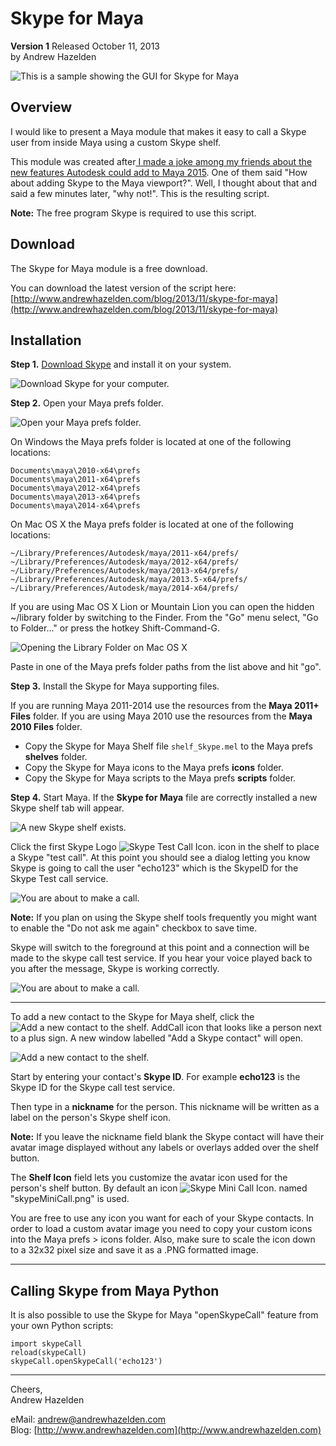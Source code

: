 # Skype for Maya #
**Version 1** Released October 11, 2013  
by Andrew Hazelden

![This is a sample showing the GUI for Skype for Maya](screenshots/skype_for_maya.png)

## Overview ##
I would like to present a Maya module that makes it easy to call a Skype user from inside Maya using a custom Skype shelf.

This module was created after[ I made a joke among my friends about the new features Autodesk could add to Maya 2015](http://www.andrewhazelden.com/blog/2013/10/maya-2015-new-feature-suggestions/). One of them said "How about adding Skype to the Maya viewport?". Well, I thought about that and said a few minutes later, "why not!". This is the resulting script.

**Note:** The free program Skype is required to use this script.

## Download ##

The Skype for Maya module is a free download.

You can download the latest version of the script here:   
[http://www.andrewhazelden.com/blog/2013/11/skype-for-maya](http://www.andrewhazelden.com/blog/2013/11/skype-for-maya)

## Installation ##

**Step 1.**  [Download Skype](http://www.skype.com/) and install it on your system.

![Download Skype for your computer.](screenshots/download-skype.png)

**Step 2.**  Open your Maya prefs folder. 

![Open your Maya prefs folder.](screenshots/maya-prefs-folders.png)

On Windows the Maya prefs folder is located at one of the following locations:


    Documents\maya\2010-x64\prefs
    Documents\maya\2011-x64\prefs
    Documents\maya\2012-x64\prefs
    Documents\maya\2013-x64\prefs
    Documents\maya\2014-x64\prefs

On Mac OS X the Maya prefs folder is located at one of the following locations:

    ~/Library/Preferences/Autodesk/maya/2011-x64/prefs/
    ~/Library/Preferences/Autodesk/maya/2012-x64/prefs/
    ~/Library/Preferences/Autodesk/maya/2013-x64/prefs/
    ~/Library/Preferences/Autodesk/maya/2013.5-x64/prefs/
    ~/Library/Preferences/Autodesk/maya/2014-x64/prefs/

If you are using Mac OS X Lion or Mountain Lion you can open the hidden ~/library folder by switching to the Finder. From the "Go" menu select, "Go to Folder..." or press the hotkey Shift-Command-G.

![Opening the Library Folder on Mac OS X](screenshots/go-to-folder.png)

Paste in one of the Maya prefs folder paths from the list above and hit "go".

**Step 3.**
Install the Skype for Maya supporting files.   

If you are running Maya 2011-2014 use the resources from the **Maya 2011+ Files** folder. If you are using Maya 2010 use the resources from the **Maya 2010 Files** folder.

- Copy the Skype for Maya Shelf file `shelf_Skype.mel` to the Maya prefs **shelves** folder.   
- Copy the Skype for Maya icons to the Maya prefs **icons** folder.  
- Copy the Skype for Maya scripts to the Maya prefs **scripts** folder.   


**Step 4.** Start Maya. If the **Skype for Maya** file are correctly installed a new Skype shelf tab will appear.  

![A new Skype shelf exists.](screenshots/skype-shelf.png)

Click the first Skype Logo ![Skype Test Call Icon.](screenshots/skypeCallTest.png
) icon in the shelf to place a Skype "test call".
At this point you should see a dialog letting you know Skype is going to call the user "echo123" which is the SkypeID for the Skype Test call service. 

![You are about to make a call.](screenshots/start-a-skype-call.png)

**Note:** If you plan on using the Skype shelf tools frequently you might want to enable the "Do not ask me again" checkbox to save time.

Skype will switch to the foreground at this point and a connection will be made to the skype call test service. If you hear your voice played back to you after the message, Skype is working correctly.

![You are about to make a call.](screenshots/skype_call_test.png)

* * *

To add a new contact to the Skype for Maya shelf, click the ![Add a new contact to the shelf.](screenshots/skypeNewContact.png) AddCall icon that looks like a person next to a plus sign. A new window labelled "Add a Skype contact" will open.

![Add a new contact to the shelf.](screenshots/add-a-skype-contact-window.png)

Start by entering your contact's **Skype ID**. For example **echo123** is the Skype ID for the Skype call test service.

Then type in a **nickname** for the person. This nickname will be written as a label on the person's Skype shelf icon. 

**Note:** If you leave the nickname field blank the Skype contact will have their avatar image displayed without any labels or overlays added over the shelf button.

The **Shelf Icon** field lets you customize the avatar icon used for the person's shelf button. By default an  icon ![Skype Mini Call Icon.](screenshots/skypeMiniCall.png) named "skypeMiniCall.png" is used. 


You are free to use any icon you want for each of your Skype contacts. In order to load a custom avatar image you need to copy your custom icons into the Maya prefs > icons folder. Also, make sure to scale the icon down to a 32x32 pixel size and save it as a .PNG formatted image.

***

## Calling Skype from Maya Python ##

It is also possible to use the Skype for Maya "openSkypeCall" feature from your own Python scripts:


    import skypeCall  
    reload(skypeCall)  
    skypeCall.openSkypeCall('echo123')  

***
Cheers,  
Andrew Hazelden

eMail: [andrew@andrewhazelden.com](mailto:andrew@andrewhazelden.com)   
Blog: [http://www.andrewhazelden.com](http://www.andrewhazelden.com)  

